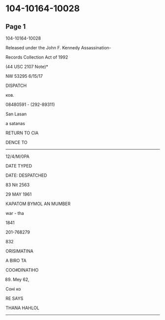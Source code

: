 # 104-10164-10028

## Page 1

104-10164-10028

Released under the John F. Kennedy Assassination-

Records Collection Act of 1992

(44 USC 2107 Note)*

NW 53295 6/15/17

DISPATCH

ков.

08480591 - (292-89311)

San Lasan

a satanas

RETURN TO CIA

DENCE TO

-------

12/4/M/0PA

DATE TYPED

DATE: DESPATCHED

83 Nit 2563

29 MAY 1961

КАРАТОМ BYMOL AN MUMBER

war - tha

1841

201-768279

832

ORISIMATINA

A BIRO TA

COO#DINATIHO

89. Mey 62,

Соні ко

RE SAYS

THANA HAHLOL

---

